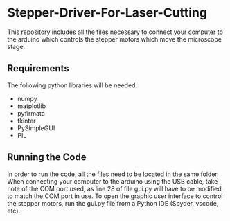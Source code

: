 # Stepper-Driver-For-Laser-Cutting

This repository includes all the files necessary to connect your computer to the arduino which controls the stepper motors which move the microscope stage.

## Requirements

The following python libraries will be needed:
- numpy
- matplotlib
- pyfirmata
- tkinter
- PySimpleGUI
- PIL

## Running the Code

In order to run the code, all the files need to be located in the same folder. When connecting your computer to the arduino using the USB cable, take note of the COM port used, as line 28 of file gui.py will have to be modified to match the COM port in use. To open the graphic user interface to control the stepper motors, run the gui.py file from a Python IDE (Spyder, vscode, etc).


